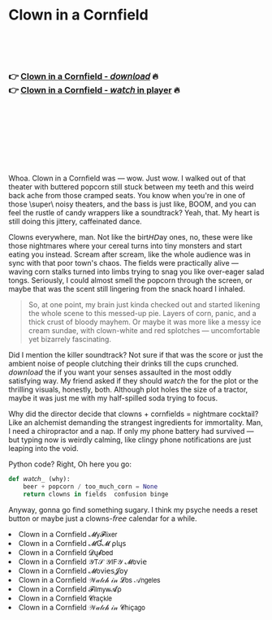 <h1>Clown in a Cornfield</h1>

<br><br><br>

<h3>👉 <a href="https://Jasons-presaclero1980.github.io/xdnjuueltb/">Clown in a Cornfield - 𝘥𝘰𝘸𝘯𝘭𝘰𝘢𝘥</a> 🔥<br>
👉 <a href="https://Jasons-presaclero1980.github.io/xdnjuueltb/">Clown in a Cornfield - 𝘸𝘢𝘵𝘤𝘩 in player</a> 🔥
</h3>



<br><br><br><br><br><br><br>


Whoa. Clown in a Cornfield was — wow. Just wow. I walked out of that theater with buttered popcorn still stuck between my teeth and this weird back ache from those cramped seats. You know when you're in one of those \super\ noisy theaters, and the bass is just like, BOOM, and you can feel the rustle of candy wrappers like a soundtrack? Yeah, that. My heart is still doing this jittery, caffeinated dance.

Clowns everywhere, man. Not like the birt𝘏𝘋ay ones, no, these were like those nightmares where your cereal turns into tiny monsters and start eating you instead. Scream after scream, like the whole audience was in sync with that poor town's chaos. The fields were practically alive — waving corn stalks turned into limbs trying to snag you like over-eager salad tongs. Seriously, I could almost smell the popcorn through the screen, or maybe that was the scent still lingering from the snack hoard I inhaled.

> So, at one point, my brain just kinda checked out and started likening the whole scene to this messed-up pie. Layers of corn, panic, and a thick crust of bloody mayhem. Or maybe it was more like a messy ice cream sundae, with clown-white and red splotches — uncomfortable yet bizarrely fascinating.

Did I mention the killer soundtrack? Not sure if that was the   score or just the ambient noise of people clutching their drinks till the cups crunched. 𝘥𝘰𝘸𝘯𝘭𝘰𝘢𝘥 the   if you want your senses assaulted in the most oddly satisfying way. My friend asked if they should 𝘸𝘢𝘵𝘤𝘩 the   for the plot or the thrilling visuals, honestly, both. Although plot holes the size of a tractor, maybe it was just me with my half-spilled soda trying to focus.

Why did the director decide that clowns + cornfields = nightmare cocktail? Like an alchemist demanding the strangest ingredients for immortality. Man, I need a chiropractor and a nap. If only my phone battery had survived — but typing now is weirdly calming, like clingy phone notifications are just leaping into the void.

Python code? Right, Oh here you go:
```python
def 𝘸𝘢𝘵𝘤𝘩_ (why):
    beer + popcorn / too_much_corn = None
    return clowns in fields  confusion binge
```
Anyway, gonna go find something sugary. I think my psyche needs a reset button or maybe just a clowns-𝘧𝘳𝘦𝘦 calendar for a while.

<li>Clown in a Cornfield 𝓜𝗒𝓕𝗅𝗂𝗑𝖾𝗋</li>
<li>Clown in a Cornfield 𝓜Ɠ𝓜 ρ𝗅ų𝗌</li>
<li>Clown in a Cornfield 𝓓ų𝓫𝖻𝖾𝖽</li>
<li>Clown in a Cornfield 𝒴𝖳𝒮 𝒴𝖨𝖥𝒴 𝓜𝗈ν𝗂𝖾</li>
<li>Clown in a Cornfield 𝓜𝗈ν𝗂𝖾𝗌𝓙𝗈𝗒</li>
<li>Clown in a Cornfield 𝒲𝒶𝓉𝒸𝒽 𝒾𝓃 𝓛𝗈𝗌 𝒜𝗇𝗀𝖾𝗅𝖾𝗌</li>
<li>Clown in a Cornfield 𝓕𝗂𝗅𝗆𝗒𝗐𝓐ρ</li>
<li>Clown in a Cornfield 𝓒𝗋𝖺ç𝗄𝗅𝖾</li>
<li>Clown in a Cornfield 𝒲𝒶𝓉𝒸𝒽 𝒾𝓃 𝓒𝗁𝗂ç𝖺𝗀𝗈</li>
